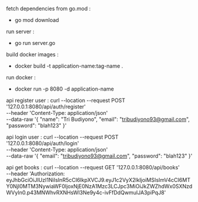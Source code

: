 fetch dependencies from go.mod :
- go mod download

run server :
- go run server.go

build docker images :
- docker build -t application-name:tag-name .

run docker :
- docker run -p 8080 -d application-name

api register user :
curl --location --request POST '127.0.0.1:8080/api/auth/register' \
--header 'Content-Type: application/json' \
--data-raw '{
"name": "Tri Budiyono",
"email": "tribudiyono93@gmail.com",
"password": "blah123"
}'

api login user :
curl --location --request POST '127.0.0.1:8080/api/auth/login' \
--header 'Content-Type: application/json' \
--data-raw '{
"email": "tribudiyono93@gmail.com",
"password": "blah123"
}'

api get books :
curl --location --request GET '127.0.0.1:8080/api/books' \
--header 'Authorization: eyJhbGciOiJIUzI1NiIsInR5cCI6IkpXVCJ9.eyJ1c2VyX2lkIjoiMSIsImV4cCI6MTY0NjI0MTM3NywiaWF0IjoxNjE0NzA1Mzc3LCJpc3MiOiJkZWZhdWx0SXNzdWVyIn0.p43MNWhvRXNHsWl3Ne9y4c-ivFfDdQwmulJA3piPqJ8'

